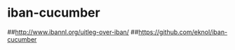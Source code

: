 # iban-cucumber

##http://www.ibannl.org/uitleg-over-iban/
##https://github.com/eknol/iban-cucumber
